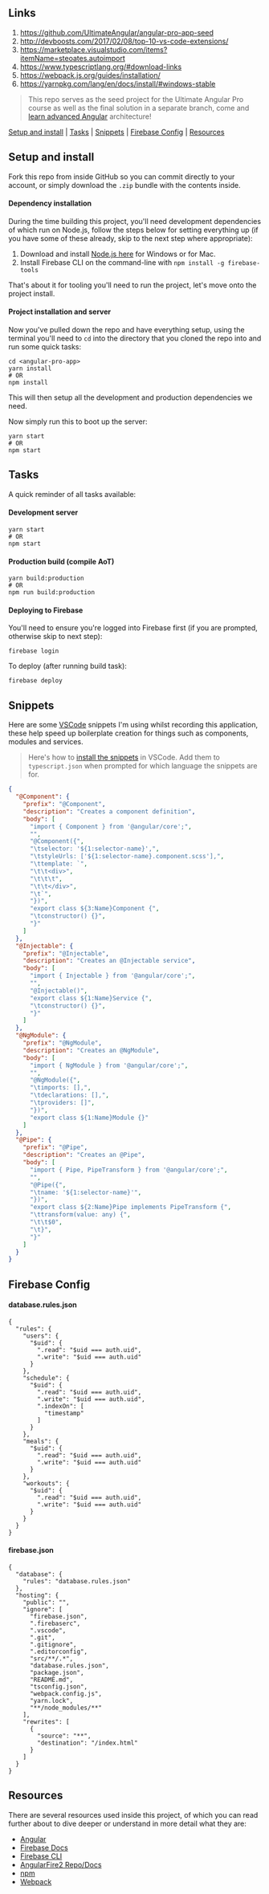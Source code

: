 ## Links
1. https://github.com/UltimateAngular/angular-pro-app-seed
2. http://devboosts.com/2017/02/08/top-10-vs-code-extensions/
3. https://marketplace.visualstudio.com/items?itemName=steoates.autoimport
4. https://www.typescriptlang.org/#download-links
5. https://webpack.js.org/guides/installation/
6. https://yarnpkg.com/lang/en/docs/install/#windows-stable 


> This repo serves as the seed project for the Ultimate Angular Pro course as well as the final solution in a separate branch, come and [learn advanced Angular](https://ultimateangular.com/courses/) architecture!

[Setup and install](#setup-and-install) |
[Tasks](#tasks) |
[Snippets](#snippets) |
[Firebase Config](#firebase-config) |
[Resources](#resources)

## Setup and install

Fork this repo from inside GitHub so you can commit directly to your account, or simply download the `.zip` bundle with the contents inside.

#### Dependency installation

During the time building this project, you'll need development dependencies of which run on Node.js, follow the steps below for setting everything up (if you have some of these already, skip to the next step where appropriate):

1. Download and install [Node.js here](https://nodejs.org/en/download/) for Windows or for Mac.
2. Install Firebase CLI on the command-line with `npm install -g firebase-tools`

That's about it for tooling you'll need to run the project, let's move onto the project install.

#### Project installation and server

Now you've pulled down the repo and have everything setup, using the terminal you'll need to `cd` into the directory that you cloned the repo into and run some quick tasks:

```
cd <angular-pro-app>
yarn install
# OR
npm install
```

This will then setup all the development and production dependencies we need.

Now simply run this to boot up the server:

```
yarn start
# OR
npm start
```

## Tasks

A quick reminder of all tasks available:

#### Development server

```
yarn start
# OR
npm start
```

#### Production build (compile AoT)

```
yarn build:production
# OR
npm run build:production
```

#### Deploying to Firebase

You'll need to ensure you're logged into Firebase first (if you are prompted, otherwise skip to next step):

```
firebase login
```

To deploy (after running build task):

```
firebase deploy
```

## Snippets

Here are some [VSCode](https://code.visualstudio.com) snippets I'm using whilst recording this application, these help speed up boilerplate creation for things such as components, modules and services.

> Here's how to [install the snippets](https://code.visualstudio.com/docs/editor/userdefinedsnippets#_creating-your-own-snippets) in VSCode. Add them to `typescript.json` when prompted for which language the snippets are for.

```json
{
  "@Component": {
    "prefix": "@Component",
    "description": "Creates a component definition",
    "body": [
      "import { Component } from '@angular/core';",
      "",
      "@Component({",
      "\tselector: '${1:selector-name}',",
      "\tstyleUrls: ['${1:selector-name}.component.scss'],",
      "\ttemplate: `",
      "\t\t<div>",
      "\t\t\t",
      "\t\t</div>",
      "\t`",
      "})",
      "export class ${3:Name}Component {",
      "\tconstructor() {}",
      "}"
    ]
  },
  "@Injectable": {
    "prefix": "@Injectable",
    "description": "Creates an @Injectable service",
    "body": [
      "import { Injectable } from '@angular/core';",
      "",
      "@Injectable()",
      "export class ${1:Name}Service {",
      "\tconstructor() {}",
      "}"
    ]
  },
  "@NgModule": {
    "prefix": "@NgModule",
    "description": "Creates an @NgModule",
    "body": [
      "import { NgModule } from '@angular/core';",
      "",
      "@NgModule({",
      "\timports: [],",
      "\tdeclarations: [],",
      "\tproviders: []",
      "})",
      "export class ${1:Name}Module {}"
    ]
  },
  "@Pipe": {
    "prefix": "@Pipe",
    "description": "Creates an @Pipe",
    "body": [
      "import { Pipe, PipeTransform } from '@angular/core';",
      "",
      "@Pipe({",
      "\tname: '${1:selector-name}'",
      "})",
      "export class ${2:Name}Pipe implements PipeTransform {",
      "\ttransform(value: any) {",
      "\t\t$0",
      "\t}",
      "}"
    ]
  }
}
```

## Firebase Config

#### database.rules.json

```
{
  "rules": {
    "users": {
      "$uid": {
        ".read": "$uid === auth.uid",
        ".write": "$uid === auth.uid"
      }
    },
    "schedule": {
      "$uid": {
        ".read": "$uid === auth.uid",
        ".write": "$uid === auth.uid",
        ".indexOn": [
          "timestamp"
        ]
      }
    },
    "meals": {
      "$uid": {
        ".read": "$uid === auth.uid",
        ".write": "$uid === auth.uid"
      }
    },
    "workouts": {
      "$uid": {
        ".read": "$uid === auth.uid",
        ".write": "$uid === auth.uid"
      }
    }
  }
}
```

#### firebase.json

```
{
  "database": {
    "rules": "database.rules.json"
  },
  "hosting": {
    "public": "",
    "ignore": [
      "firebase.json",
      ".firebaserc",
      ".vscode",
      ".git",
      ".gitignore",
      ".editorconfig",
      "src/**/.*",
      "database.rules.json",
      "package.json",
      "README.md",
      "tsconfig.json",
      "webpack.config.js",
      "yarn.lock",
      "**/node_modules/**"
    ],
    "rewrites": [
      {
        "source": "**",
        "destination": "/index.html"
      }
    ]
  }
}
```

## Resources

There are several resources used inside this project, of which you can read further about to dive deeper or understand in more detail what they are:

* [Angular](https://angular.io)
* [Firebase Docs](https://firebase.google.com/docs/)
* [Firebase CLI](https://firebase.google.com/docs/cli/)
* [AngularFire2 Repo/Docs](https://github.com/angular/angularfire2)
* [npm](https://www.npmjs.com/)
* [Webpack](https://webpack.js.org/)
